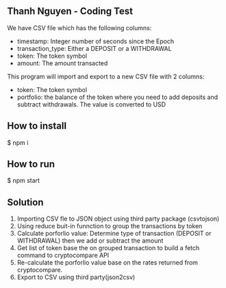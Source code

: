## Thanh Nguyen - Coding Test

We have CSV file which has the following columns:
- timestamp: Integer number of seconds since the Epoch
- transaction_type: Either a DEPOSIT or a WITHDRAWAL
- token: The token symbol
- amount: The amount transacted

This program will import and export to a new CSV file with 2 columns:
- token: The token symbol
- portfolio: the balance of the token where you need to add deposits and subtract withdrawals. The value is converted to USD

## How to install
$ npm i

## How to run
$ npm start

## Solution
1. Importing CSV fle to JSON object using third party package (csvtojson)
2. Using reduce buit-in funnction to group the transactions by token
3. Calculate porforlio value: Determine type of transaction (DEPOSIT or WITHDRAWAL) then we add or subtract the amount
4. Get list of token base the on grouped transaction to build a fetch command to cryptocompare API
5. Re-calculate the porforlio value base on the rates returned from cryptocompare.  
6. Export to CSV using third party(json2csv) 
